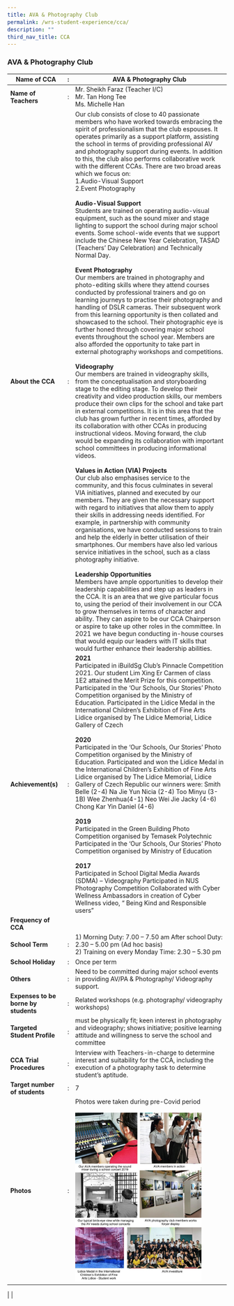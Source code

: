 ```yaml
---
title: AVA & Photography Club
permalink: /wrs-student-experience/cca/
description: ""
third_nav_title: CCA
---
```

### **AVA & Photography Club**

| Name of CCA | : | AVA & Photography Club |
|---|---|---|
| **Name of Teachers** | : | Mr. Sheikh Faraz (Teacher I/C)<br> Mr. Tan Hong Tee <br>Ms. Michelle Han |
| **About the CCA** | : | Our club consists of close to 40 passionate members who have worked towards embracing the spirit of professionalism that the club espouses. It operates primarily as a support platform, assisting the school in terms of providing professional AV and photography support during events. In addition to this, the club also performs collaborative work with the different CCAs. There are two broad areas which we focus on: <br>1.Audio-Visual Support<br>2.Event Photography <br><br>**Audio-Visual Support**<br> Students are trained on operating audio-visual equipment, such as the sound mixer and stage lighting to support the school during major school events. Some school-wide events that we support include the Chinese New Year Celebration, TASAD (Teachers’ Day Celebration) and Technically Normal Day. <br><br>**Event Photography**<br> Our members are trained in photography and photo-editing skills where they attend courses conducted by professional trainers and go on learning journeys to practise their photography and handling of DSLR cameras. Their subsequent work from this learning opportunity is then collated and showcased to the school. Their photographic eye is further honed through covering major school events throughout the school year. Members are also afforded the opportunity to take part in external photography workshops and competitions.<br><br> **Videography** <br>Our members are trained in videography skills, from the conceptualisation and storyboarding stage to the editing stage. To develop their creativity and video production skills, our members produce their own clips for the school and take part in external competitions. It is in this area that the club has grown further in recent times, afforded by its collaboration with other CCAs in producing instructional videos. Moving forward, the club would be expanding its collaboration with important school committees in producing informational videos. <br><br>**Values in Action (VIA) Projects**<br> Our club also emphasises service to the community, and this focus culminates in several VIA initiatives, planned and executed by our members. They are given the necessary support with regard to initiatives that allow them to apply their skills in addressing needs identified. For example, in partnership with community organisations, we have conducted sessions to train and help the elderly in better utilisation of their smartphones. Our members have also led various service initiatives in the school, such as a class photography initiative. <br><br>**Leadership Opportunities**<br> Members have ample opportunities to develop their leadership capabilities and step up as leaders in the CCA. It is an area that we give particular focus to, using the period of their involvement in our CCA to grow themselves in terms of character and ability. They can aspire to be our CCA Chairperson or aspire to take up other roles in the committee. In 2021 we have begun conducting in-house courses that would equip our leaders with IT skills that would further enhance their leadership abilities. |
| **Achievement(s)** | : | **2021**<br> Participated in iBuildSg Club’s Pinnacle Competition 2021. Our student Lim Xing Er Carmen of class 1E2 attained the Merit Prize for this competition. Participated in the ‘Our Schools, Our Stories’ Photo Competition organised by the Ministry of Education. Participated in the Lidice Medal in the International Children’s Exhibition of Fine Arts Lidice organised by The Lidice Memorial, Lidice Gallery of Czech <br><br>**2020**<br> Participated in the ‘Our Schools, Our Stories’ Photo Competition organised by the Ministry of Education. Participated and won the Lidice Medal in the International Children’s Exhibition of Fine Arts Lidice organised by The Lidice Memorial, Lidice Gallery of Czech Republic our winners were: Smith Belle (2-4) Na Jie Yun Nicia (2-4) Too Minyu (3-1B) Wee Zhenhua(4-1) Neo Wei Jie Jacky (4-6)  Chong Kar Yin Daniel (4-6)<br><br> **2019**<br> Participated in the Green Building Photo Competition organised by Temasek Polytechnic Participated in the ‘Our Schools, Our Stories’ Photo Competition organised by Ministry of Education <br><br>**2017**<br> Participated in School Digital Media Awards (SDMA) – Videography Participated in NUS Photography Competition Collaborated with Cyber Wellness Ambassadors in creation of Cyber Wellness video, “ Being Kind and Responsible users” |
| **Frequency of CCA** |   |   |
| **School Term** | : | 1) Morning Duty: 7.00 – 7.50 am   After school Duty: 2.30 – 5.00 pm (Ad hoc basis) <br>2) Training on every Monday     Time: 2.30 – 5.30 pm |
| **School Holiday** | : | Once per term |
| **Others** | : | Need to be committed during major school events in providing AV/PA & Photography/ Videography support. |
| **Expenses to be borne by students** | : | Related workshops (e.g. photography/ videography workshops) |
| **Targeted Student Profile** | : | must be physically fit; keen interest in photography and videography; shows initiative; positive learning attitude and willingness to serve the school and committee |
| **CCA Trial Procedures** | : | Interview with Teachers-in-charge to determine interest and suitability for the CCA, including the execution of a photography task to determine student’s aptitude. |
| **Target number of students** | : | 7 |
| **Photos** | : | Photos were taken during pre-Covid period <br><br><img style="width:85%" src="/images/ava.jpg">
|
|